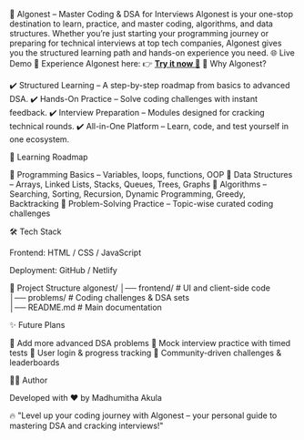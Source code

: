 🚀 Algonest – Master Coding & DSA for Interviews
Algonest is your one-stop destination to learn, practice, and master coding, algorithms, and data structures.
Whether you’re just starting your programming journey or preparing for technical interviews at top tech companies, Algonest gives you the structured learning path and hands-on experience you need.
🌐 Live Demo
🚀 Experience Algonest here: 👉 [**Try it now 🚀**](https://6845410517b3dfcdd2a8e77c--algonest-feelslikealearninghome.netlify.app/)
🌟 Why Algonest?

✔️ Structured Learning – A step-by-step roadmap from basics to advanced DSA.
✔️ Hands-On Practice – Solve coding challenges with instant feedback.
✔️ Interview Preparation – Modules designed for cracking technical rounds.
✔️ All-in-One Platform – Learn, code, and test yourself in one ecosystem.

📖 Learning Roadmap

📌 Programming Basics – Variables, loops, functions, OOP
📌 Data Structures – Arrays, Linked Lists, Stacks, Queues, Trees, Graphs
📌 Algorithms – Searching, Sorting, Recursion, Dynamic Programming, Greedy, Backtracking
📌 Problem-Solving Practice – Topic-wise curated coding challenges

🛠️ Tech Stack

Frontend: HTML / CSS / JavaScript

Deployment: GitHub / Netlify

📂 Project Structure
algonest/
│── frontend/       # UI and client-side code  
│── problems/       # Coding challenges & DSA sets  
│── README.md       # Main documentation  

✨ Future Plans

🔹 Add more advanced DSA problems
🔹 Mock interview practice with timed tests
🔹 User login & progress tracking
🔹 Community-driven challenges & leaderboards

👨‍💻 Author

Developed with ❤️ by Madhumitha Akula

🔥 "Level up your coding journey with Algonest – your personal guide to mastering DSA and cracking interviews!"
